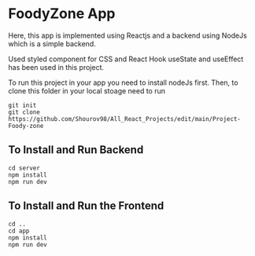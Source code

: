 # FoodyZone App

Here, this app is implemented using Reactjs and a backend using NodeJs which is a simple backend.

Used styled component for CSS and React Hook useState and useEffect has been used in this project.

To run this project in your app you need to install nodeJs first. Then, to clone this folder in your local stoage need to run 
```
git init
git clone https://github.com/Shourov98/All_React_Projects/edit/main/Project-Foody-zone
```

## To Install and Run Backend
```
cd server
npm install
npm run dev
```

## To Install and Run the Frontend
```
cd ..
cd app
npm install
npm run dev
```
